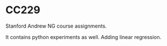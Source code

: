 # CC229
Stanford Andrew NG course assignments.

It contains python experiments as well.
Adding linear regression.



